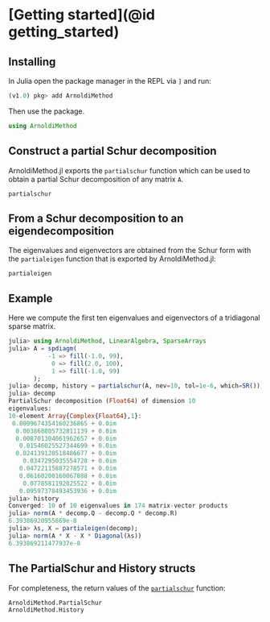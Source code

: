 # [Getting started](@id getting_started)

## Installing

In Julia open the package manager in the REPL via `]` and run:

```julia
(v1.0) pkg> add ArnoldiMethod
```

Then use the package.

```julia
using ArnoldiMethod
```

## Construct a partial Schur decomposition

ArnoldiMethod.jl exports the `partialschur` function which can be used to 
obtain a partial Schur decomposition of any matrix `A`.

```@docs
partialschur
```

## From a Schur decomposition to an eigendecomposition
The eigenvalues and eigenvectors are obtained from the Schur form with the 
`partialeigen` function that is exported by ArnoldiMethod.jl:

```@docs
partialeigen
```

## Example

Here we compute the first ten eigenvalues and eigenvectors of a tridiagonal
sparse matrix.

```julia
julia> using ArnoldiMethod, LinearAlgebra, SparseArrays
julia> A = spdiagm(
           -1 => fill(-1.0, 99),
            0 => fill(2.0, 100), 
            1 => fill(-1.0, 99)
       );
julia> decomp, history = partialschur(A, nev=10, tol=1e-6, which=SR());
julia> decomp
PartialSchur decomposition (Float64) of dimension 10
eigenvalues:
10-element Array{Complex{Float64},1}:
 0.0009674354160236865 + 0.0im
  0.003868805732811139 + 0.0im
  0.008701304061962657 + 0.0im
   0.01546025527344699 + 0.0im
  0.024139120518486677 + 0.0im
    0.0347295035554728 + 0.0im
   0.04722115887278571 + 0.0im
   0.06160200160067088 + 0.0im
    0.0778581192025522 + 0.0im
   0.09597378493453936 + 0.0im
julia> history
Converged: 10 of 10 eigenvalues in 174 matrix-vector products
julia> norm(A * decomp.Q - decomp.Q * decomp.R)
6.39386920955869e-8
julia> λs, X = partialeigen(decomp);
julia> norm(A * X - X * Diagonal(λs))
6.393869211477937e-8
```

## The PartialSchur and History structs

For completeness, the return values of the [`partialschur`](@ref) function:

```@docs
ArnoldiMethod.PartialSchur
ArnoldiMethod.History
```